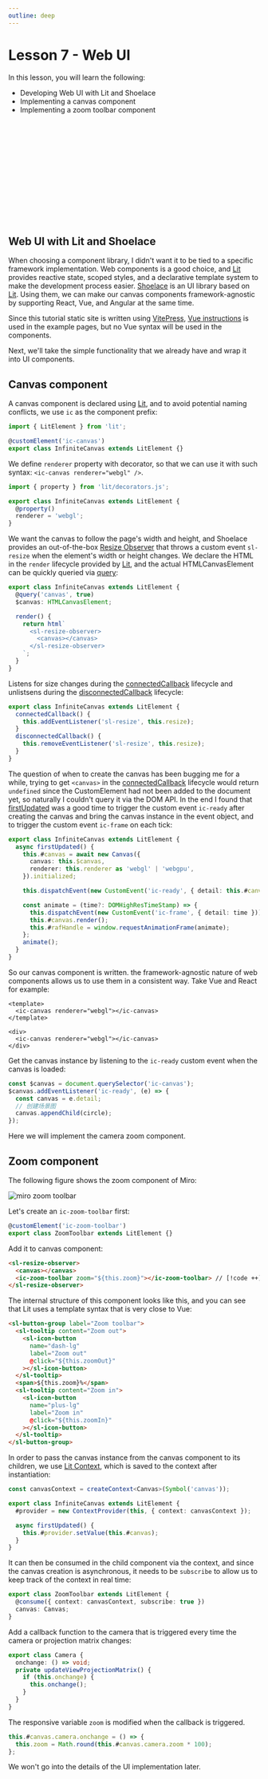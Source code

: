 ```yaml
---
outline: deep
---
```


# Lesson 7 - Web UI

In this lesson, you will learn the following:

- Developing Web UI with Lit and Shoelace
- Implementing a canvas component
- Implementing a zoom toolbar component

<div style="width: 100%; height: 200px;">
  <ic-canvas />
</div>

## Web UI with Lit and Shoelace

When choosing a component library, I didn't want it to be tied to a specific framework implementation. Web components is a good choice, and [Lit] provides reactive state, scoped styles, and a declarative template system to make the development process easier. [Shoelace] is an UI library based on [Lit]. Using them, we can make our canvas components framework-agnostic by supporting React, Vue, and Angular at the same time.

Since this tutorial static site is written using [VitePress], [Vue instructions] is used in the example pages, but no Vue syntax will be used in the components.

Next, we'll take the simple functionality that we already have and wrap it into UI components.

## Canvas component

A canvas component is declared using [Lit], and to avoid potential naming conflicts, we use `ic` as the component prefix:

```ts
import { LitElement } from 'lit';

@customElement('ic-canvas')
export class InfiniteCanvas extends LitElement {}
```

We define `renderer` property with decorator, so that we can use it with such syntax: `<ic-canvas renderer="webgl" />`.

```ts
import { property } from 'lit/decorators.js';

export class InfiniteCanvas extends LitElement {
  @property()
  renderer = 'webgl';
}
```

We want the canvas to follow the page's width and height, and Shoelace provides an out-of-the-box [Resize Observer] that throws a custom event `sl-resize` when the element's width or height changes. We declare the HTML in the `render` lifecycle provided by [Lit], and the actual HTMLCanvasElement can be quickly queried via [query]:

```ts
export class InfiniteCanvas extends LitElement {
  @query('canvas', true)
  $canvas: HTMLCanvasElement;

  render() {
    return html`
      <sl-resize-observer>
        <canvas></canvas>
      </sl-resize-observer>
    `;
  }
}
```

Listens for size changes during the [connectedCallback] lifecycle and unlistsens during the [disconnectedCallback] lifecycle:

```ts
export class InfiniteCanvas extends LitElement {
  connectedCallback() {
    this.addEventListener('sl-resize', this.resize);
  }
  disconnectedCallback() {
    this.removeEventListener('sl-resize', this.resize);
  }
}
```

The question of when to create the canvas has been bugging me for a while, trying to get `<canvas>` in the [connectedCallback] lifecycle would return `undefined` since the CustomElement had not been added to the document yet, so naturally I couldn't query it via the DOM API. In the end I found that [firstUpdated] was a good time to trigger the custom event `ic-ready` after creating the canvas and bring the canvas instance in the event object, and to trigger the custom event `ic-frame` on each tick:

```ts
export class InfiniteCanvas extends LitElement {
  async firstUpdated() {
    this.#canvas = await new Canvas({
      canvas: this.$canvas,
      renderer: this.renderer as 'webgl' | 'webgpu',
    }).initialized;

    this.dispatchEvent(new CustomEvent('ic-ready', { detail: this.#canvas }));

    const animate = (time?: DOMHighResTimeStamp) => {
      this.dispatchEvent(new CustomEvent('ic-frame', { detail: time }));
      this.#canvas.render();
      this.#rafHandle = window.requestAnimationFrame(animate);
    };
    animate();
  }
}
```

So our canvas component is written. the framework-agnostic nature of web components allows us to use them in a consistent way. Take Vue and React for example:

```vue
<template>
  <ic-canvas renderer="webgl"></ic-canvas>
</template>
```

```tsx
<div>
  <ic-canvas renderer="webgl"></ic-canvas>
</div>
```

Get the canvas instance by listening to the `ic-ready` custom event when the canvas is loaded:

```ts
const $canvas = document.querySelector('ic-canvas');
$canvas.addEventListener('ic-ready', (e) => {
  const canvas = e.detail;
  // 创建场景图
  canvas.appendChild(circle);
});
```

Here we will implement the camera zoom component.

## Zoom component

The following figure shows the zoom component of Miro:

![miro zoom toolbar](/miro-toolbar.png)

Let's create an `ic-zoom-toolbar` first:

```ts
@customElement('ic-zoom-toolbar')
export class ZoomToolbar extends LitElement {}
```

Add it to canvas component:

```html
<sl-resize-observer>
  <canvas></canvas>
  <ic-zoom-toolbar zoom="${this.zoom}"></ic-zoom-toolbar> // [!code ++]
</sl-resize-observer>
```

The internal structure of this component looks like this, and you can see that Lit uses a template syntax that is very close to Vue:

```html
<sl-button-group label="Zoom toolbar">
  <sl-tooltip content="Zoom out">
    <sl-icon-button
      name="dash-lg"
      label="Zoom out"
      @click="${this.zoomOut}"
    ></sl-icon-button>
  </sl-tooltip>
  <span>${this.zoom}%</span>
  <sl-tooltip content="Zoom in">
    <sl-icon-button
      name="plus-lg"
      label="Zoom in"
      @click="${this.zoomIn}"
    ></sl-icon-button>
  </sl-tooltip>
</sl-button-group>
```

In order to pass the canvas instance from the canvas component to its children, we use [Lit Context], which is saved to the context after instantiation:

```ts
const canvasContext = createContext<Canvas>(Symbol('canvas'));

export class InfiniteCanvas extends LitElement {
  #provider = new ContextProvider(this, { context: canvasContext });

  async firstUpdated() {
    this.#provider.setValue(this.#canvas);
  }
}
```

It can then be consumed in the child component via the context, and since the canvas creation is asynchronous, it needs to be `subscribe` to allow us to keep track of the context in real time:

```ts
export class ZoomToolbar extends LitElement {
  @consume({ context: canvasContext, subscribe: true })
  canvas: Canvas;
}
```

Add a callback function to the camera that is triggered every time the camera or projection matrix changes:

```ts
export class Camera {
  onchange: () => void;
  private updateViewProjectionMatrix() {
    if (this.onchange) {
      this.onchange();
    }
  }
}
```

The responsive variable `zoom` is modified when the callback is triggered.

```ts
this.#canvas.camera.onchange = () => {
  this.zoom = Math.round(this.#canvas.camera.zoom * 100);
};
```

We won't go into the details of the UI implementation later.

[Shoelace]: https://shoelace.style/
[VitePress]: https://vitepress.dev/
[Vue instructions]: https://shoelace.style/frameworks/vue
[Resize Observer]: https://shoelace.style/components/resize-observer
[Lit]: https://lit.dev/
[connectedCallback]: https://lit.dev/docs/components/lifecycle/#connectedcallback
[disconnectedCallback]: https://lit.dev/docs/components/lifecycle/#disconnectedCallback
[query]: https://lit.dev/docs/api/decorators/#query
[firstUpdated]: https://lit.dev/docs/components/lifecycle/#firstupdated
[Lit Context]: https://lit.dev/docs/data/context/
